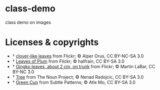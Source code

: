 # class-demo
class demo on images

# Licenses & copyrights

- †	[clover-like leaves](https://www.flickr.com/photos/eorus/14334878052) from Flickr; © Alper Orus, CC BY-NC-SA 3.0
- †	[Leaves of Plum](https://www.flickr.com/photos/halfrain/5078240448) from Flickr; © halfrain, CC BY-SA 3.0
- †	[Gingko leaves, about 2 cm, on trunk](https://www.flickr.com/photos/martinlabar/3912111460) from Flickr; © Martin LaBar, CC BY-NC 3.0
- †	[Tree](http://thenounproject.com/term/tree/42881/) from The Noun Project; © Nenad Radojcic, CC BY-SA 3.0
- †	[Green Cup](http://subtlepatterns.com/green-cup/) from Subtle Patterns; © Atle Mo, CC BY-SA 3.0
